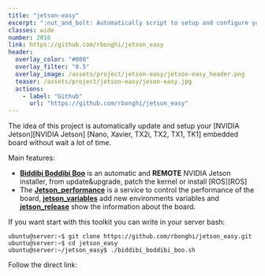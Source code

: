 ```yaml
---
title: "jetson-easy"
excerpt: ":nut_and_bolt: Automatically script to setup and configure your NVIDIA Jetson [Nano, Xavier, TX2i, TX2, TX1, TK1] . This script run different modules to update, fix and patch the kernel, install ROS and other..."
classes: wide
number: 2016
link: https://github.com/rbonghi/jetson_easy
header:
  overlay_color: "#000"
  overlay_filter: "0.5"
  overlay_image: /assets/project/jetson-easy/jetson-easy_header.png
  teaser: /assets/project/jetson-easy/jeson-easy.jpg
  actions:
    - label: "Github"
      url: "https://github.com/rbonghi/jetson_easy"
---
```


The idea of this project is automatically update and setup your [NVIDIA Jetson][NVIDIA Jetson] [Nano, Xavier, TX2i, TX2, TX1, TK1] embedded board without wait a lot of time.

Main features:
* [**Biddibi Boddibi Boo**](#biddibi-boddibi-boo) is an automatic and **REMOTE** NVIDIA Jetson installer, from update&upgrade, patch the kernel or install [ROS][ROS]
* The [**Jetson_performance**](#jetson_performance-jetson_variables-and-jetson_release) is a service to control the performance of the board, [**jetson_variables**](#jetson_performance-jetson_variables-and-jetson_release) add new environments variables and [**jetson_release**](#jetson_performance-jetson_variables-and-jetson_release) show the information about the board.

If you want start with this toolkit you can write in your server bash:
```console
ubuntu@server:~$ git clone https://github.com/rbonghi/jetson_easy.git
ubuntu@server:~$ cd jetson_easy
ubuntu@server:~/jetson_easy$ ./biddibi_boddibi_boo.sh
```

Follow the direct link: